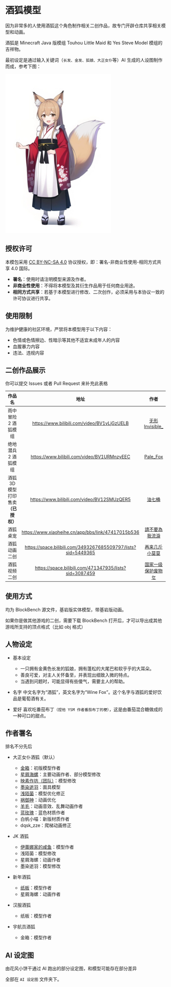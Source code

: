 # 酒狐模型

因为非常多的人使用酒狐这个角色制作相关二创作品，故专门开辟仓库共享相关模型和动画。

酒狐是 Minecraft Java 版模组 Touhou Little Maid 和 Yes Steve Model 模组的吉祥物。

最初设定是通过输入关键词（`长发、金发、狐娘、大正女仆`等）AI 生成的人设图制作而成，参考下图：

<img src="https://raw.githubusercontent.com/TartaricAcid/WineFoxModel/refs/heads/main/AI%20%E4%BA%BA%E8%AE%BE%E5%9B%BE/%E9%85%92%E7%8B%90%E5%88%9D%E7%89%88%20AI%20%E4%BA%BA%E8%AE%BE%E5%9B%BE.jpg" height="500px" alt="img"></img>

## 授权许可

本模包采用 [CC BY-NC-SA 4.0](https://creativecommons.org/licenses/by-nc-sa/4.0/deed.zh) 协议授权，即：署名-非商业性使用-相同方式共享 4.0 国际。

- **署名**：使用时请注明模型来源及作者。
- **非商业性使用**：不得将本模型及其衍生作品用于任何商业用途。
- **相同方式共享**：若基于本模型进行修改、二次创作，必须采用与本协议一致的许可协议进行共享。

## 使用限制

为维护健康的社区环境，严禁将本模型用于以下内容：

- 色情或色情擦边、性暗示等其他不适宜未成年人的内容
- 血腥暴力内容
- 违法、违规内容

## 二创作品展示

你可以提交 Issues 或者 Pull Request 来补充此表格

|                 作品名                 |                             地址                             |                             作者                             |
| :------------------------------------: | :----------------------------------------------------------: | :----------------------------------------------------------: |
|          雨中冒险 2 酒狐模组           |        <https://www.bilibili.com/video/BV1vLjGzUELB>         |    [无形Invisible_](https://space.bilibili.com/129172098)    |
|          绝地潜兵 2 酒狐模组           |        <https://www.bilibili.com/video/BV1URMnzyEEC>         |       [Pale_Fox](https://space.bilibili.com/10280428)        |
| 酒狐 3D 模型打印售卖<br>**（已授权）** |        <https://www.bilibili.com/video/BV12SMUzQER5>         |         [油七桶](https://space.bilibili.com/4896879)         |
|                酒狐桌宠                |     <https://www.xiaoheihe.cn/app/bbs/link/47417015b536>     | [請不要為我流淚](https://www.xiaoheihe.cn/app/user/profile/22307178) |
|              酒狐动画二创              | <https://space.bilibili.com/3493267685509797/lists?sid=5449365> | [再来几斤小莫莫](https://space.bilibili.com/3493267685509797) |
|              酒狐视频二创              |   <https://space.bilibili.com/471347935/lists?sid=3087459>   |  [国家一级保护废物セ](https://space.bilibili.com/471347935)  |

## 使用方式

均为 BlockBench 源文件，基岩版实体模型，带基岩版动画。

如果你是做其他游戏的二创，需要下载 BlockBench 打开后，才可以导出成其他游戏所支持的顶点格式（比如 obj 格式）

## 人物设定
- 基本设定
    - 一只拥有金黄色长发的狐娘，拥有蓬松的大尾巴和软乎乎的大耳朵。
    - 善良可爱，对主人关怀备至，并表现出细致入微的特点。
    - 当遇到问题时，可能显得有些傻气，需要主人的帮助。
    
- 名字
中文名字为“酒狐”，英文名字为“Wine Fox”。这个名字与酒狐的爱好饮品是葡萄酒有关。

- 爱好
喜欢吃番茄布丁`（捏他 YSM 作者番茄布丁的梗）`，这是由番茄混合糖做成的一种可口的甜点。

## 作者署名

排名不分先后

- 大正女仆酒狐（默认）
    - [金箱](https://space.bilibili.com/393110)：初版模型作者
    - [星屑海螺](https://space.bilibili.com/14975572)：主要动画作者、部分模型修改
    - [映素作坊（团队）](https://space.bilibili.com/400235810)：模型修改
    - [墨染逝羽](https://space.bilibili.com/5718046)：面具模型
    - [浅陌菌](https://space.bilibili.com/24513198)：模型优化修正
    - [祸御神](https://space.bilibili.com/164557734)：动画优化
    - [羊毛](https://space.bilibili.com/85335217)：动画音效、乱舞动画作者
    - [蓝玫瑰](https://space.bilibili.com/11814817)：蓝色材质作者
    - 白帆小喵：新版材质作者
    - dqsk_zze：爬梯动画修正

- JK 酒狐
    - [伊蕾娜家的咸鱼](https://space.bilibili.com/20682514)：模型作者
    - 浅陌菌：模型修改
    - 星屑海螺：动画作者
    - 墨染逝羽：模型修改

- 新年酒狐
    - [纸板](https://space.bilibili.com/29208164)：模型作者
    - 星屑海螺：动画作者

- 汉服酒狐
	- 纸板：模型作者

- 宇航员酒狐
	- 金箱：模型作者

## AI 设定图

由花风小饼干通过 AI 跑出的部分设定图，和模型可能存在部分差异

全部在 `AI 设定图` 文件夹下。
